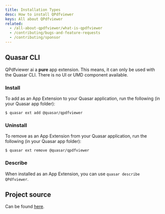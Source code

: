 ```yaml
---
title: Installation Types
desc: How to install QPdfviewer
keys: All about QPdfviewer
related:
  - /all-about-qpdfviewer/what-is-qpdfviewer
  - /contributing/bugs-and-feature-requests
  - /contributing/sponsor
---
```

## Quasar CLI

QPdfviewer ai a **pure** app extension. This means, it can only be used with the Quasar CLI. There is no UI or UMD component available.

### Install

To add as an App Extension to your Quasar application, run the following (in your Quasar app folder):
```
$ quasar ext add @quasar/qpdfviewer
```

### Uninstall

To remove as an App Extension from your Quasar application, run the following (in your Quasar app folder):
```
$ quasar ext remove @quasar/qpdfviewer
```

### Describe
When installed as an App Extension, you can use `quasar describe QPdfviewer`.

## Project source
Can be found [here](https://github.com/quasarframework/app-extension-qpdfviewer/tree/next).
